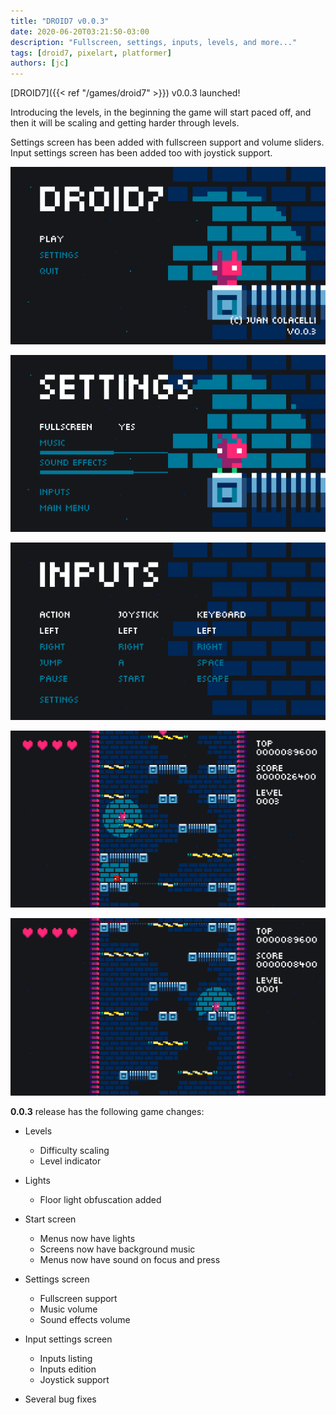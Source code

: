 ```yaml
---
title: "DROID7 v0.0.3"
date: 2020-06-20T03:21:50-03:00
description: "Fullscreen, settings, inputs, levels, and more..."
tags: [droid7, pixelart, platformer]
authors: [jc]
---
```


[DROID7]({{< ref "/games/droid7" >}}) v0.0.3 launched!

Introducing the levels, in the beginning the game will start paced off, and then it will be scaling and getting harder through levels.

Settings screen has been added with fullscreen support and volume sliders. Input settings screen has been added too with joystick support.

![Start](start.png)

![Settings](settings.png)

![Inputs](inputs.png)

![Levels](levels.png)

![Levels](lights.png)

**0.0.3** release has the following game changes:

- Levels
  - Difficulty scaling
  - Level indicator

- Lights
  - Floor light obfuscation added

- Start screen
  - Menus now have lights
  - Screens now have background music
  - Menus now have sound on focus and press

- Settings screen
  - Fullscreen support
  - Music volume
  - Sound effects volume

- Input settings screen
  - Inputs listing
  - Inputs edition
  - Joystick support

- Several bug fixes
